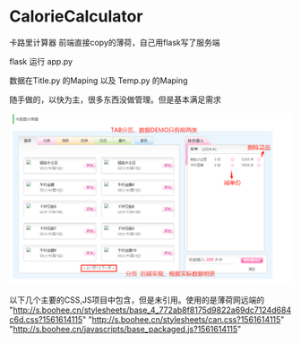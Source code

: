 # CalorieCalculator
卡路里计算器 前端直接copy的薄荷，自己用flask写了服务端


flask 运行 app.py

数据在Title.py 的Maping 以及 Temp.py 的Maping 


随手做的，以快为主，很多东西没做管理。但是基本满足需求  



![](https://github.com/liufeng3486/CalorieCalculator/blob/master/1.png?raw=true)


以下几个主要的CSS,JS项目中包含，但是未引用。使用的是薄荷网远端的
"http://s.boohee.cn/stylesheets/base_4_772ab8f8175d9822a69dc7124d684c6d.css?1561614115"
"http://s.boohee.cn/stylesheets/can.css?1561614115"
"http://s.boohee.cn/javascripts/base_packaged.js?1561614115" 
